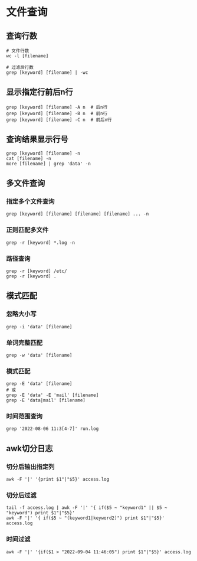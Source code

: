 
# 文件查询

## 查询行数
```shell
# 文件行数
wc -l [filename]

# 过滤后行数
grep [keyword] [filename] | -wc
```

## 显示指定行前后n行
```shell
grep [keyword] [filename] -A n  # 后n行
grep [keyword] [filename] -B n  # 前n行
grep [keyword] [filename] -C n  # 前后n行
```

## 查询结果显示行号
```shell
grep [keyword] [filename] -n
cat [filename] -n
more [filename] | grep 'data' -n
```

## 多文件查询

### 指定多个文件查询
```shell
grep [keyword] [filename] [filename] [filename] ... -n
```

### 正则匹配多文件
```shell
grep -r [keyword] *.log -n
```

### 路径查询
```shell
grep -r [keyword] /etc/
grep -r [keyword] .
```

## 模式匹配
### 忽略大小写
```shell
grep -i 'data' [filename]
```

### 单词完整匹配
```shell
grep -w 'data' [filename]
```

### 模式匹配
```shell
grep -E 'data' [filename]
# 或
grep -E 'data' -E 'mail' [filename]
grep -E 'data|mail' [filename]
```

### 时间范围查询
```shel
grep '2022-08-06 11:3[4-7]' run.log
```

## awk切分日志
### 切分后输出指定列
```shell
awk -F '|' '{print $1"|"$5}' access.log
```

### 切分后过滤

```shell
tail -f access.log | awk -F '|' '{ if($5 ~ "keyword1" || $5 ~ "keyword") print $1"|"$5}'
awk -F '|' '{ if($5 ~ "(keyword1|keyword2)") print $1"|"$5}' access.log
```

### 时间过滤
```shell
awk -F '|' '{if($1 > "2022-09-04 11:46:05") print $1"|"$5}' access.log
```



